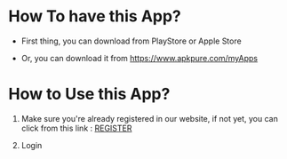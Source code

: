 # How To have this App?

* First thing, you can download from PlayStore or Apple Store

* Or, you can download it from https://www.apkpure.com/myApps


# How to Use this App?

1.  Make sure you're already registered in our website, if not yet, you can click from this link : [REGISTER](http://www.jalan-jalan.com)

2. Login 